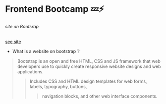 # Frontend Bootcamp :zzz::zap:
###### site on Bootsrap
[see site](http://127.0.0.1:5500/index.html)
- What is a website on bootstrap :grey_question:
>Bootstrap is an open and free HTML, CSS and JS framework that web developers use to quickly create responsive website designs and web applications.
>>Includes CSS and HTML design templates for web forms, labels, typography, buttons, 
>>>navigation blocks, and other web interface components.
>>>

